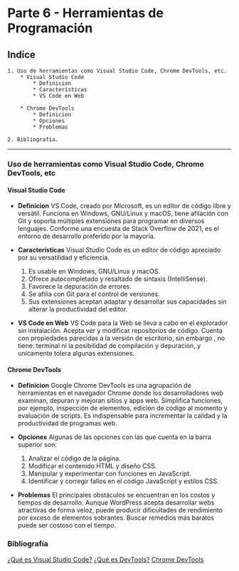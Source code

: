 # Parte 6 - Herramientas de Programación

## Indice

    1. Uso de herramientas como Visual Studio Code, Chrome DevTools, etc.
        * Visual Studio Code
            * Definicion
            * Características
            * VS Code en Web

        * Chrome DevTools
            * Definicion
            * Opciones
            * Problemas

    2. Bibliografía.

---

### Uso de herramientas como Visual Studio Code, Chrome DevTools, etc

#### Visual Studio Code

* **Definicion** VS Code, creado por Microsoft, es un editor de código libre y versátil. Funciona en Windows, GNU/Linux y macOS, tiene afilación con Git y soporta múltiples extensiones para programar en diversos lenguajes. Conforme una encuesta de Stack Overflow de 2021, es el entorno de desarrollo preferido por la mayoría.

* **Características** Visual Studio Code es un editor de código apreciado por su versatilidad y eficiencia.
    1. Es usable en Windows, GNU/Linux y macOS.
    2. Ofrece autocompletado y resaltado de sintaxis (IntelliSense).
    3. Favorece la depuración de errores.
    4. Se afilia con Git para el control de versiones.
    5. Sus extensiones aceptan adaptar y desarrollar sus capacidades sin alterar la productividad del editor.

* **VS Code en Web** VS Code para la Web se lleva a cabo en el explorador sin instalación. Acepta ver y modificar repositorios de código. Cuenta con propiedades parecidas a la versión de escritorio, sin embargo , no tiene: terminal ni la posibilidad de compilación y depuración, y unicamente tolera algunas extensiones.

#### Chrome DevTools

* **Definicion** Google Chrome DevTools es una agrupación de herramientas en el navegador Chrome donde los desarrolladores web examinan, depuran y mejoran sitios y apps web. Simplifica funciones, por ejemplo, inspección de elementos, edición de código al momento y evaluación de scripts. Es indispensable para incrementar la calidad y la productividad de programas web.

* **Opciones** Algunas de las opciones con las que cuenta en la barra superior son:
    1. Analizar el código de la página.
    2. Modificar el contenido HTML y diseño CSS.
    3. Manipular y experimentar con funciones en JavaScript.
    4. Identificar y corregir fallos en el código JavaScript y estilos CSS.

* **Problemas** El principales obstáculos se encuentran en los costos y tiempos de desarrollo. Aunque WordPress acepta desarrollar webs atractivas de forma veloz, puede producir dificultades de rendimiento por exceso de elementos sobrantes. Buscar  remedios más baratos puede ser costoso con el tiempo.

### Bibliografía

[¿Qué es Visual Studio Code?](https://openwebinars.net/blog/que-es-visual-studio-code-y-que-ventajas-ofrece/)
[¿Qué es DevTools?](https://imacreste.com/que-es-y-porque-usar-devtools/)
[Chrome DevTools](https://platzi.com/clases/1758-html-practico/24684-chrome-dev-tools/)

